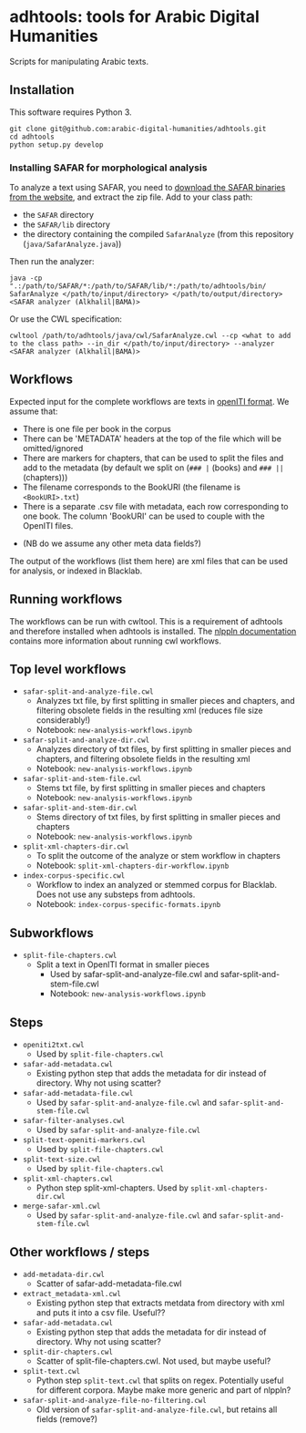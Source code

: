 # adhtools: tools for Arabic Digital Humanities

Scripts for manipulating Arabic texts.

## Installation

This software requires Python 3.

```
git clone git@github.com:arabic-digital-humanities/adhtools.git
cd adhtools
python setup.py develop
```

### Installing SAFAR for morphological analysis

To analyze a text using SAFAR, you need to [download the SAFAR binaries from the website](http://arabic.emi.ac.ma/safar/?q=download), and extract the zip file.
Add to your class path:

* the `SAFAR` directory
* the `SAFAR/lib` directory
* the directory containing the compiled `SafarAnalyze` (from this repository (`java/SafarAnalyze.java`))

Then run the analyzer:
```
java -cp ".:/path/to/SAFAR/*:/path/to/SAFAR/lib/*:/path/to/adhtools/bin/ SafarAnalyze </path/to/input/directory> </path/to/output/directory> <SAFAR analyzer (Alkhalil|BAMA)>
```

Or use the CWL specification:
```
cwltool /path/to/adhtools/java/cwl/SafarAnalyze.cwl --cp <what to add to the class path> --in_dir </path/to/input/directory> --analyzer <SAFAR analyzer (Alkhalil|BAMA)>
```

## Workflows

Expected input for the complete workflows are texts in [openITI format](https://alraqmiyyat.github.io/2015/11-08.html). We assume that:
- There is one file per book in the corpus
- There can be 'METADATA' headers at the top of the file which will be omitted/ignored
- There are markers for chapters, that can be used to split the files and add to the metadata (by default we split on (`### |` (books) and `### ||` (chapters)))
- The filename corresponds to the BookURI (the filename is `<BookURI>.txt`)
- There is a separate .csv file with metadata, each row corresponding to one book. The column 'BookURI' can be used to couple with the OpenITI files.
* (NB do we assume any other meta data fields?)

The output of the workflows (list them here) are xml files that can be used for analysis, or indexed in Blacklab.

## Running workflows

The workflows can be run with cwltool. This is a requirement of adhtools and therefore installed when adhtools is installed. The
[nlppln documentation](https://nlppln.readthedocs.io/en/latest/running_workflows.html)
contains  more information about running cwl workflows.

## Top level workflows

* `safar-split-and-analyze-file.cwl`
	- Analyzes txt file, by first splitting in smaller pieces and chapters, and filtering obsolete fields in the resulting xml (reduces file size considerably!)
	- Notebook: `new-analysis-workflows.ipynb`
* `safar-split-and-analyze-dir.cwl`
	- Analyzes directory of txt files, by first splitting in smaller pieces and chapters, and filtering obsolete fields in the resulting xml
	- Notebook: `new-analysis-workflows.ipynb`
* `safar-split-and-stem-file.cwl`
	- Stems txt file, by first splitting in smaller pieces and chapters
	- Notebook: `new-analysis-workflows.ipynb`
* `safar-split-and-stem-dir.cwl`
	- Stems directory of txt files, by first splitting in smaller pieces and chapters
	- Notebook: `new-analysis-workflows.ipynb`
* `split-xml-chapters-dir.cwl`
	- To split the outcome of the analyze or stem workflow in chapters
	- Notebook: `split-xml-chapters-dir-workflow.ipynb`
* `index-corpus-specific.cwl`
	- Workflow to index an analyzed or stemmed corpus for Blacklab. Does not use any substeps from adhtools.
	- Notebook: `index-corpus-specific-formats.ipynb`

## Subworkflows

* `split-file-chapters.cwl`
  - Split a text in OpenITI format in smaller pieces
	- Used by safar-split-and-analyze-file.cwl and safar-split-and-stem-file.cwl
	- Notebook: `new-analysis-workflows.ipynb`

## Steps

* `openiti2txt.cwl`
	- Used by `split-file-chapters.cwl`
* `safar-add-metadata.cwl`
	- Existing python step that adds the metadata for dir instead of directory. Why not using scatter?
* `safar-add-metadata-file.cwl`
	- Used by `safar-split-and-analyze-file.cwl` and `safar-split-and-stem-file.cwl`
* `safar-filter-analyses.cwl`
	- Used by `safar-split-and-analyze-file.cwl`
* `split-text-openiti-markers.cwl`
	- Used by `split-file-chapters.cwl`
* `split-text-size.cwl`
	- Used by `split-file-chapters.cwl`
* `split-xml-chapters.cwl`
	- Python step split-xml-chapters.  Used by `split-xml-chapters-dir.cwl`
* `merge-safar-xml.cwl`
  - Used by `safar-split-and-analyze-file.cwl` and `safar-split-and-stem-file.cwl`

## Other workflows / steps
* `add-metadata-dir.cwl`
	- Scatter of safar-add-metadata-file.cwl
* `extract_metadata-xml.cwl`
	- Existing python step that extracts metdata from directory with xml and puts it into a csv file. Useful??
* `safar-add-metadata.cwl`
	- Existing python step that adds the metadata for dir instead of directory. Why not using scatter?
* `split-dir-chapters.cwl`
	- Scatter of split-file-chapters.cwl. Not used, but maybe useful?
* `split-text.cwl`
	- Python step `split-text.cwl` that splits on regex. Potentially useful for different corpora. Maybe make more generic and part of nlppln?
* `safar-split-and-analyze-file-no-filtering.cwl`
	- Old version of `safar-split-and-analyze-file.cwl`, but retains all fields (remove?)
